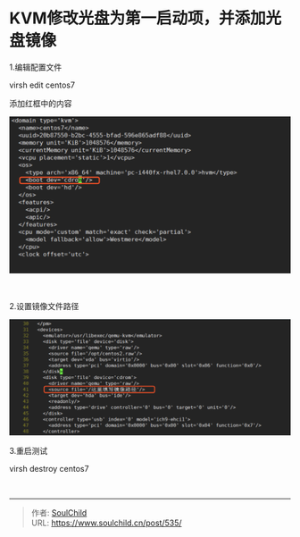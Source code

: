 # KVM修改光盘为第一启动项，并添加光盘镜像

<!--more-->
1.编辑配置文件

virsh edit centos7

添加红框中的内容

<img src="images/40c003b8a54a8fb5897b3901a493baed.png" />

&nbsp;

2.设置镜像文件路径

<img src="images/3b1789961b16afc4ef8e940845180780.png" />

3.重启测试

virsh destroy centos7

&nbsp;


---

> 作者: [SoulChild](https://www.soulchild.cn)  
> URL: https://www.soulchild.cn/post/535/  


